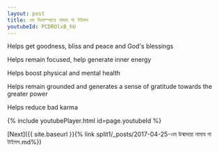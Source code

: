 ```yaml
---
layout: post
title: ওম ভিসাম্প্থায়ে নামায গা টাইমস
youtubeId: PCDROlxB_hU
---
```

 
 
Helps get goodness, bliss and peace and God's blessings
 
Helps remain focused, help generate inner energy 
 
Helps boost physical and mental health 
 
Helps remain grounded and generates a sense of gratitude towards the greater power 
 
Helps reduce bad karma
 
 
 
 


{% include youtubePlayer.html id=page.youtubeId %}
 
[Next]({{ site.baseurl }}{% link  split1/_posts/2017-04-25-ওম উন্মাদায়া নামায গা টাইমস.md%})
 
